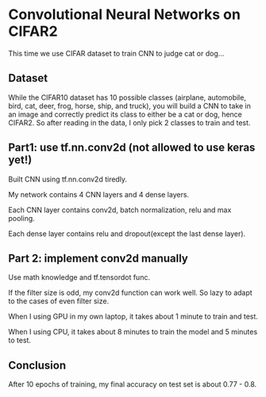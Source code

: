 # Convolutional Neural Networks on CIFAR2
This time we use CIFAR dataset to train CNN to judge cat or dog...

## Dataset
While the CIFAR10 dataset has 10 possible classes (airplane, automobile, bird, cat, deer, frog, horse, ship, and truck), you will build a CNN to take in an image and correctly predict its class to either be a cat or dog, hence CIFAR2. So after reading in the data, I only pick 2 classes to train and test. 

## Part1: use tf.nn.conv2d (not allowed to use keras yet!)
Built CNN using tf.nn.conv2d tiredly.

My network contains 4 CNN layers and 4 dense layers. 

Each CNN layer contains conv2d, batch normalization, relu and max pooling. 

Each dense layer contains relu and dropout(except the last dense layer).
 

## Part 2: implement conv2d manually
Use math knowledge and tf.tensordot func.

If the filter size is odd, my conv2d function can work well. So lazy to adapt to the cases of even filter size. 

When I using GPU in my own laptop, it takes about 1 minute to train and test.

When I using CPU, it takes about 8 minutes to train the model and 5 minutes to test.

## Conclusion
After 10 epochs of training, my final accuracy on test set is about 0.77 - 0.8.
